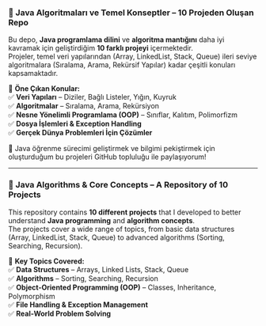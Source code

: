 

### **📌 Java Algoritmaları ve Temel Konseptler – 10 Projeden Oluşan Repo**  
Bu depo, **Java programlama dilini** ve **algoritma mantığını** daha iyi kavramak için geliştirdiğim **10 farklı projeyi** içermektedir.  
Projeler, temel veri yapılarından (Array, LinkedList, Stack, Queue) ileri seviye algoritmalara (Sıralama, Arama, Rekürsif Yapılar) kadar çeşitli konuları kapsamaktadır.  

📌 **Öne Çıkan Konular:**  
✅ **Veri Yapıları** – Diziler, Bağlı Listeler, Yığın, Kuyruk  
✅ **Algoritmalar** – Sıralama, Arama, Rekürsiyon  
✅ **Nesne Yönelimli Programlama (OOP)** – Sınıflar, Kalıtım, Polimorfizm  
✅ **Dosya İşlemleri & Exception Handling**  
✅ **Gerçek Dünya Problemleri İçin Çözümler**  

🚀 Java öğrenme sürecimi geliştirmek ve bilgimi pekiştirmek için oluşturduğum bu projeleri GitHub topluluğu ile paylaşıyorum!  

---  

### **📌 Java Algorithms & Core Concepts – A Repository of 10 Projects**  
This repository contains **10 different projects** that I developed to better understand **Java programming** and **algorithm concepts**.  
The projects cover a wide range of topics, from basic data structures (Array, LinkedList, Stack, Queue) to advanced algorithms (Sorting, Searching, Recursion).  

📌 **Key Topics Covered:**  
✅ **Data Structures** – Arrays, Linked Lists, Stack, Queue  
✅ **Algorithms** – Sorting, Searching, Recursion  
✅ **Object-Oriented Programming (OOP)** – Classes, Inheritance, Polymorphism  
✅ **File Handling & Exception Management**  
✅ **Real-World Problem Solving**  


